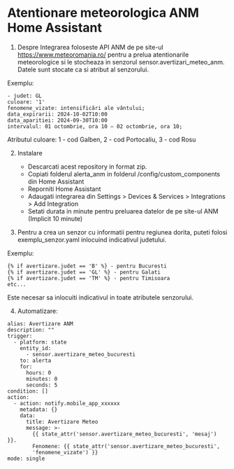 # Atentionare meteorologica ANM Home Assistant

1. Despre
   Integrarea foloseste API ANM de pe site-ul https://www.meteoromania.ro/ pentru a prelua atentionarile meteorologice si le stocheaza in senzorul sensor.avertizari_meteo_anm. Datele sunt stocate ca si atribut al senzorului.

Exemplu:

	- judet: GL
	culoare: '1'
	fenomene_vizate: intensificări ale vântului;
	data_expirarii: 2024-10-02T10:00
	data_aparitiei: 2024-09-30T10:00
	intervalul: 01 octombrie, ora 10 – 02 octombrie, ora 10;

Atributul culoare: 1 - cod Galben, 2 - cod Portocaliu, 3 - cod Rosu


2. Instalare
   - Descarcati acest repository in format zip.
   - Copiati folderul alerta_anm in folderul /config/custom_components din Home Assistant
   - Reporniti Home Assistant
   - Adaugati integrarea din Settings > Devices & Services > Integrations > Add Integration
   - Setati durata in minute pentru preluarea datelor de pe site-ul ANM (Implicit 10 minute)
  
3. Pentru a crea un senzor cu informatii pentru regiunea dorita, puteti folosi exemplu_senzor.yaml inlocuind indicativul judetului.

Exemplu:

	{% if avertizare.judet == 'B' %} - pentru Bucuresti
	{% if avertizare.judet == 'GL' %} - pentru Galati
 	{% if avertizare.judet == 'TM' %} - pentru Timisoara
	etc...

 Este necesar sa inlocuiti indicativul in toate atributele senzorului.

 4. Automatizare:

```
alias: Avertizare ANM
description: ""
trigger:
  - platform: state
    entity_id:
      - sensor.avertizare_meteo_bucuresti
    to: alerta
    for:
      hours: 0
      minutes: 0
      seconds: 5
condition: []
action:
  - action: notify.mobile_app_xxxxxx
    metadata: {}
    data:
      title: Avertizare Meteo
      message: >-
        {{ state_attr('sensor.avertizare_meteo_bucuresti', 'mesaj') }}.
        Fenomene: {{ state_attr('sensor.avertizare_meteo_bucuresti',
        'fenomene_vizate') }}
mode: single
```
		
